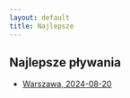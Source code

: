 ```yaml
---
layout: default
title: Najlepsze
---
```


<h2>Najlepsze pływania</h2>

<ul>
    <li>
        <a href="{% post_url 2024-08-20-warszawa %}">Warszawa, 2024-08-20</a>
    </li>
</ul>
